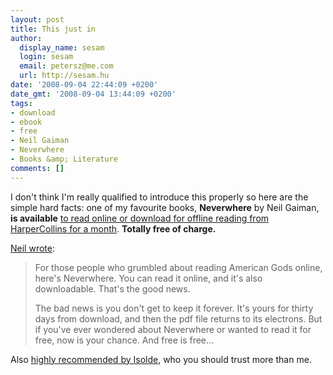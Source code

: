```yaml
---
layout: post
title: This just in
author:
  display_name: sesam
  login: sesam
  email: petersz@me.com
  url: http://sesam.hu
date: '2008-09-04 22:44:09 +0200'
date_gmt: '2008-09-04 13:44:09 +0200'
tags:
- download
- ebook
- free
- Neil Gaiman
- Neverwhere
- Books &amp; Literature
comments: []
---
```


I don't think I'm really qualified to introduce this properly so here are the simple hard facts: one of my favourite books, **Neverwhere** by Neil Gaiman, **is available** [to read online or download for offline reading from HarperCollins for a month](http://www.harpercollinsebooks.com/NeilGaiman?WT.mc_id=REFL_NVRWHR_NGCOM_082908). **Totally free of charge.**

[Neil wrote](http://journal.neilgaiman.com/2008/09/mr-g-sends-us-present-while-hes-away.html):

> For those people who grumbled about reading American Gods online, here's Neverwhere. You can read it online, and it's also downloadable. That's the good news.
> 
> The bad news is you don't get to keep it forever. It's yours for thirty days from download, and then the pdf file returns to its electrons. But if you've ever wondered about Neverwhere or wanted to read it for free, now is your chance. And free is free...

Also [highly recommended by Isolde](http://isolde.hu/archives/2008/09/03/I_have_never_been_to_St_Johns_Wood_I_dare_not), who you should trust more than me.
